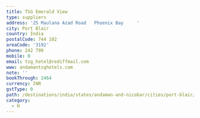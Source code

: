 ```yaml
---
title: TSG Emerald View
type: suppliers
address: '25 Maulana Azad Road   Phoenix Bay     '
city: Port Blair
country: India
postalCode: 744 102
areaCode: '3192'
phone: 242 799
mobile: 0
email: tsg_hotel@rediffmail.com
www: andamantsghotels.com
note: ''
bookThrough: 2464
currency: INR
gstType: 0
path: /destinations/india/states/andaman-and-nicobar/cities/port-blair/
category:
  - H
---
```


